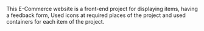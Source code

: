 This E-Commerce website is a front-end project for displaying items, having a feedback form, 
Used icons at required places of the project and used containers for each item of the project.
